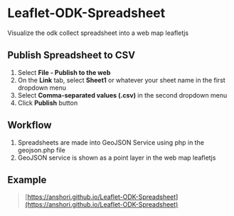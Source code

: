 # Leaflet-ODK-Spreadsheet
Visualize the odk collect spreadsheet into a web map leafletjs 

## Publish Spreadsheet to CSV
1. Select **File - Publish to the web**
2. On the **Link** tab, select **Sheet1** or whatever your sheet name in the first dropdown menu
3. Select **Comma-separated values (.csv)** in the second dropdown menu
4. Click **Publish** button

## Workflow
1. Spreadsheets are made into GeoJSON Service using php in the geojson.php file
2. GeoJSON service is shown as a point layer in the web map leafletjs

## Example
> [https://anshori.github.io/Leaflet-ODK-Spreadsheet](https://anshori.github.io/Leaflet-ODK-Spreadsheet)